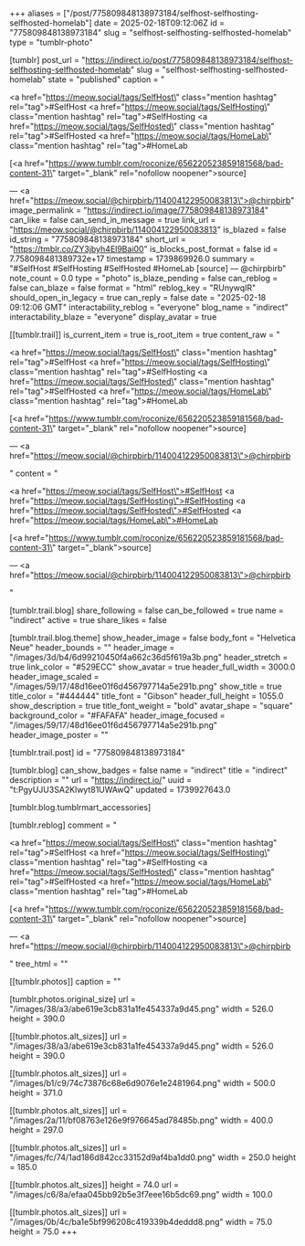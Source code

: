 +++
aliases = ["/post/775809848138973184/selfhost-selfhosting-selfhosted-homelab"]
date = 2025-02-18T09:12:06Z
id = "775809848138973184"
slug = "selfhost-selfhosting-selfhosted-homelab"
type = "tumblr-photo"

[tumblr]
post_url = "https://indirect.io/post/775809848138973184/selfhost-selfhosting-selfhosted-homelab"
slug = "selfhost-selfhosting-selfhosted-homelab"
state = "published"
caption = "<p><a href=\"https://meow.social/tags/SelfHost\" class=\"mention hashtag\" rel=\"tag\">#SelfHost</a> <a href=\"https://meow.social/tags/SelfHosting\" class=\"mention hashtag\" rel=\"tag\">#SelfHosting</a> <a href=\"https://meow.social/tags/SelfHosted\" class=\"mention hashtag\" rel=\"tag\">#SelfHosted</a> <a href=\"https://meow.social/tags/HomeLab\" class=\"mention hashtag\" rel=\"tag\">#HomeLab</a></p><p>[<a href=\"https://www.tumblr.com/roconize/656220523859181568/bad-content-31\" target=\"_blank\" rel=\"nofollow noopener\">source</a>]</p> — <a href=\"https://meow.social/@chirpbirb/114004122950083813\">@chirpbirb</a>"
image_permalink = "https://indirect.io/image/775809848138973184"
can_like = false
can_send_in_message = true
link_url = "https://meow.social/@chirpbirb/114004122950083813"
is_blazed = false
id_string = "775809848138973184"
short_url = "https://tmblr.co/ZY3jbyh4El9Bai00"
is_blocks_post_format = false
id = 7.758098481389732e+17
timestamp = 1739869926.0
summary = "#SelfHost #SelfHosting #SelfHosted #HomeLab [source] — @chirpbirb"
note_count = 0.0
type = "photo"
is_blaze_pending = false
can_reblog = false
can_blaze = false
format = "html"
reblog_key = "RUnywqIR"
should_open_in_legacy = true
can_reply = false
date = "2025-02-18 09:12:06 GMT"
interactability_reblog = "everyone"
blog_name = "indirect"
interactability_blaze = "everyone"
display_avatar = true

[[tumblr.trail]]
is_current_item = true
is_root_item = true
content_raw = "<p><p><a href=\"https://meow.social/tags/SelfHost\" class=\"mention hashtag\" rel=\"tag\">#SelfHost</a> <a href=\"https://meow.social/tags/SelfHosting\" class=\"mention hashtag\" rel=\"tag\">#SelfHosting</a> <a href=\"https://meow.social/tags/SelfHosted\" class=\"mention hashtag\" rel=\"tag\">#SelfHosted</a> <a href=\"https://meow.social/tags/HomeLab\" class=\"mention hashtag\" rel=\"tag\">#HomeLab</a></p><p>[<a href=\"https://www.tumblr.com/roconize/656220523859181568/bad-content-31\" target=\"_blank\" rel=\"nofollow noopener\">source</a>]</p> — <a href=\"https://meow.social/@chirpbirb/114004122950083813\">@chirpbirb</a></p>"
content = "<p><p><a href=\"https://meow.social/tags/SelfHost\">#SelfHost</a> <a href=\"https://meow.social/tags/SelfHosting\">#SelfHosting</a> <a href=\"https://meow.social/tags/SelfHosted\">#SelfHosted</a> <a href=\"https://meow.social/tags/HomeLab\">#HomeLab</a></p><p>[<a href=\"https://www.tumblr.com/roconize/656220523859181568/bad-content-31\" target=\"_blank\">source</a>]</p> &mdash; <a href=\"https://meow.social/@chirpbirb/114004122950083813\">@chirpbirb</a></p>"

[tumblr.trail.blog]
share_following = false
can_be_followed = true
name = "indirect"
active = true
share_likes = false

[tumblr.trail.blog.theme]
show_header_image = false
body_font = "Helvetica Neue"
header_bounds = ""
header_image = "/images/3d/b4/6d99210450f4a662c36d5f619a3b.png"
header_stretch = true
link_color = "#529ECC"
show_avatar = true
header_full_width = 3000.0
header_image_scaled = "/images/59/17/48d16ee01f6d456797714a5e291b.png"
show_title = true
title_color = "#444444"
title_font = "Gibson"
header_full_height = 1055.0
show_description = true
title_font_weight = "bold"
avatar_shape = "square"
background_color = "#FAFAFA"
header_image_focused = "/images/59/17/48d16ee01f6d456797714a5e291b.png"
header_image_poster = ""

[tumblr.trail.post]
id = "775809848138973184"

[tumblr.blog]
can_show_badges = false
name = "indirect"
title = "indirect"
description = ""
url = "https://indirect.io/"
uuid = "t:PgyUJU3SA2Klwyt81UWAwQ"
updated = 1739927643.0

[tumblr.blog.tumblrmart_accessories]

[tumblr.reblog]
comment = "<p><p><a href=\"https://meow.social/tags/SelfHost\" class=\"mention hashtag\" rel=\"tag\">#SelfHost</a> <a href=\"https://meow.social/tags/SelfHosting\" class=\"mention hashtag\" rel=\"tag\">#SelfHosting</a> <a href=\"https://meow.social/tags/SelfHosted\" class=\"mention hashtag\" rel=\"tag\">#SelfHosted</a> <a href=\"https://meow.social/tags/HomeLab\" class=\"mention hashtag\" rel=\"tag\">#HomeLab</a></p><p>[<a href=\"https://www.tumblr.com/roconize/656220523859181568/bad-content-31\" target=\"_blank\" rel=\"nofollow noopener\">source</a>]</p> — <a href=\"https://meow.social/@chirpbirb/114004122950083813\">@chirpbirb</a></p>"
tree_html = ""

[[tumblr.photos]]
caption = ""

[tumblr.photos.original_size]
url = "/images/38/a3/abe619e3cb831a1fe454337a9d45.png"
width = 526.0
height = 390.0

[[tumblr.photos.alt_sizes]]
url = "/images/38/a3/abe619e3cb831a1fe454337a9d45.png"
width = 526.0
height = 390.0

[[tumblr.photos.alt_sizes]]
url = "/images/b1/c9/74c73876c68e6d9076e1e2481964.png"
width = 500.0
height = 371.0

[[tumblr.photos.alt_sizes]]
url = "/images/2a/11/bf08763e126e9f976645ad78485b.png"
width = 400.0
height = 297.0

[[tumblr.photos.alt_sizes]]
url = "/images/fc/74/1ad186d842cc33152d9af4ba1dd0.png"
width = 250.0
height = 185.0

[[tumblr.photos.alt_sizes]]
height = 74.0
url = "/images/c6/8a/efaa045bb92b5e3f7eee16b5dc69.png"
width = 100.0

[[tumblr.photos.alt_sizes]]
url = "/images/0b/4c/ba1e5bf996208c419339b4deddd8.png"
width = 75.0
height = 75.0
+++
